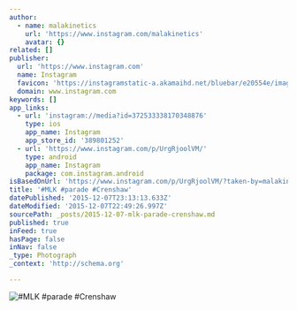 ```yaml
---
author:
  - name: malakinetics
    url: 'https://www.instagram.com/malakinetics'
    avatar: {}
related: []
publisher:
  url: 'https://www.instagram.com'
  name: Instagram
  favicon: 'https://instagramstatic-a.akamaihd.net/bluebar/e20554e/images/ico/favicon.ico'
  domain: www.instagram.com
keywords: []
app_links:
  - url: 'instagram://media?id=372533338170348876'
    type: ios
    app_name: Instagram
    app_store_id: '389801252'
  - url: 'https://www.instagram.com/p/UrgRjoolVM/'
    type: android
    app_name: Instagram
    package: com.instagram.android
isBasedOnUrl: 'https://www.instagram.com/p/UrgRjoolVM/?taken-by=malakinetics'
title: '#MLK #parade #Crenshaw'
datePublished: '2015-12-07T23:13:13.633Z'
dateModified: '2015-12-07T22:49:26.997Z'
sourcePath: _posts/2015-12-07-mlk-parade-crenshaw.md
published: true
inFeed: true
hasPage: false
inNav: false
_type: Photograph
_context: 'http://schema.org'

---
```

![&num;MLK &num;parade &num;Crenshaw](https://scontent.cdninstagram.com/hphotos-xfa1/t51.2885-15/e15/11189108_1429474557357660_875204286_n.jpg)